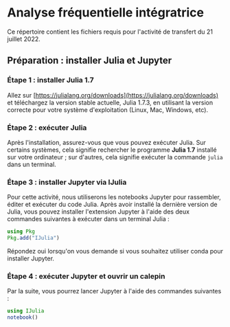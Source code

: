 # Analyse fréquentielle intégratrice

Ce répertoire contient les fichiers requis pour l'activité de transfert du 21 juillet 2022.




## Préparation : installer Julia et Jupyter 

### Étape 1 : installer Julia 1.7

Allez sur [https://julialang.org/downloads](https://julialang.org/downloads) et téléchargez la version stable actuelle, Julia 1.7.3, en utilisant la version correcte pour votre système d'exploitation (Linux, Mac, Windows, etc).

### Étape 2 : exécuter Julia

Après l'installation, assurez-vous que vous pouvez exécuter Julia. Sur certains systèmes, cela signifie rechercher le programme **Julia 1.7** installé sur votre ordinateur ; sur d'autres, cela signifie exécuter la commande `julia` dans un terminal.

### Étape 3 : installer Jupyter via IJulia

Pour cette activité, nous utiliserons les notebooks Jupyter pour rassembler, éditer et exécuter du code Julia. Après avoir installé la dernière version de Julia, vous pouvez installer l'extension Jupyter à l'aide des deux commandes suivantes à exécuter dans un terminal Julia :

```julia
using Pkg
Pkg.add("IJulia")
```

Répondez oui lorsqu'on vous demande si vous souhaitez utiliser conda pour installer Jupyter.

### Étape 4 : exécuter Jupyter et ouvrir un calepin

Par la suite, vous pourrez lancer Jupyter à l'aide des commandes suivantes :

```julia
using IJulia
notebook()
```

